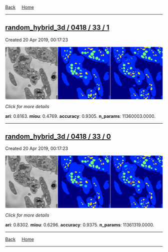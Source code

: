 
[Back](..)&nbsp;&nbsp;&nbsp;&nbsp;&nbsp;[Home](https://leapmanlab.github.io/snapshots)

---

<div class="summary"><a href="1"><h2>random_hybrid_3d / 0418 / 33 / 1</h2></a><p>Created 20 Apr 2019, 00:17:23
</p><a href="1"><img src="1/media/summary.png" align="center"></a><p>
<i>Click for more details</i>
</p></div>

**ari**: 0.8163. **miou**: 0.4769. **accuracy**: 0.9305. **n_params**: 11360003.0000. 

---

<div class="summary"><a href="0"><h2>random_hybrid_3d / 0418 / 33 / 0</h2></a><p>Created 20 Apr 2019, 00:17:23
</p><a href="0"><img src="0/media/summary.png" align="center"></a><p>
<i>Click for more details</i>
</p></div>

**ari**: 0.8302. **miou**: 0.6296. **accuracy**: 0.9375. **n_params**: 11361319.0000. 

---

[Back](..)&nbsp;&nbsp;&nbsp;&nbsp;&nbsp;[Home](https://leapmanlab.github.io/snapshots)

---
